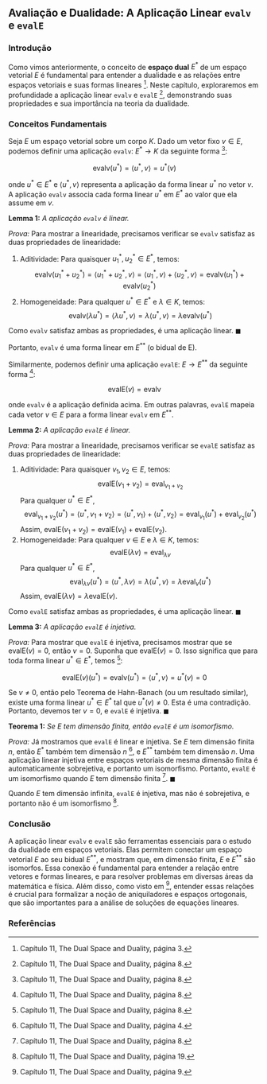 ## Avaliação e Dualidade: A Aplicação Linear `evalv` e `evalE`

### Introdução
Como vimos anteriormente, o conceito de **espaço dual** $E^*$ de um espaço vetorial $E$ é fundamental para entender a dualidade e as relações entre espaços vetoriais e suas formas lineares [^401]. Neste capítulo, exploraremos em profundidade a aplicação linear `evalv` e `evalE` [^406], demonstrando suas propriedades e sua importância na teoria da dualidade.

### Conceitos Fundamentais

Seja $E$ um espaço vetorial sobre um corpo $K$. Dado um vetor fixo $v \in E$, podemos definir uma aplicação `evalv`: $E^* \rightarrow K$ da seguinte forma [^406]:

$$\
\text{evalv}(u^*) = \langle u^*, v \rangle = u^*(v)
$$

onde $u^* \in E^*$ e $\langle u^*, v \rangle$ representa a aplicação da forma linear $u^*$ no vetor $v$. A aplicação `evalv` associa cada forma linear $u^*$ em $E^*$ ao valor que ela assume em $v$.

**Lemma 1:** *A aplicação `evalv` é linear.*

*Prova:* Para mostrar a linearidade, precisamos verificar se `evalv` satisfaz as duas propriedades de linearidade:

1.  Aditividade: Para quaisquer $u_1^*, u_2^* \in E^*$, temos:
    $$\
    \text{evalv}(u_1^* + u_2^*) = \langle u_1^* + u_2^*, v \rangle = \langle u_1^*, v \rangle + \langle u_2^*, v \rangle = \text{evalv}(u_1^*) + \text{evalv}(u_2^*)
    $$
2.  Homogeneidade: Para qualquer $u^* \in E^*$ e $\lambda \in K$, temos:
    $$\
    \text{evalv}(\lambda u^*) = \langle \lambda u^*, v \rangle = \lambda \langle u^*, v \rangle = \lambda \text{evalv}(u^*)
    $$

Como `evalv` satisfaz ambas as propriedades, é uma aplicação linear. $\blacksquare$

Portanto, `evalv` é uma forma linear em $E^{**}$ (o bidual de E).

Similarmente, podemos definir uma aplicação `evalE`: $E \rightarrow E^{**}$ da seguinte forma [^406]:

$$\
\text{evalE}(v) = \text{evalv}
$$

onde `evalv` é a aplicação definida acima. Em outras palavras, `evalE` mapeia cada vetor $v \in E$ para a forma linear `evalv` em $E^{**}$.

**Lemma 2:** *A aplicação `evalE` é linear.*

*Prova:* Para mostrar a linearidade, precisamos verificar se `evalE` satisfaz as duas propriedades de linearidade:

1.  Aditividade: Para quaisquer $v_1, v_2 \in E$, temos:
    $$\
    \text{evalE}(v_1 + v_2) = \text{eval}_{v_1 + v_2}
    $$
    Para qualquer $u^* \in E^*$,
    $$\
    \text{eval}_{v_1 + v_2}(u^*) = \langle u^*, v_1 + v_2 \rangle = \langle u^*, v_1 \rangle + \langle u^*, v_2 \rangle = \text{eval}_{v_1}(u^*) + \text{eval}_{v_2}(u^*)
    $$
    Assim, $\text{evalE}(v_1 + v_2) = \text{evalE}(v_1) + \text{evalE}(v_2)$.
2.  Homogeneidade: Para qualquer $v \in E$ e $\lambda \in K$, temos:
    $$\
    \text{evalE}(\lambda v) = \text{eval}_{\lambda v}
    $$
    Para qualquer $u^* \in E^*$,
    $$\
    \text{eval}_{\lambda v}(u^*) = \langle u^*, \lambda v \rangle = \lambda \langle u^*, v \rangle = \lambda \text{eval}_{v}(u^*)
    $$
    Assim, $\text{evalE}(\lambda v) = \lambda \text{evalE}(v)$.

Como `evalE` satisfaz ambas as propriedades, é uma aplicação linear. $\blacksquare$

**Lemma 3:** *A aplicação `evalE` é injetiva.*

*Prova:* Para mostrar que `evalE` é injetiva, precisamos mostrar que se $\text{evalE}(v) = 0$, então $v = 0$. Suponha que $\text{evalE}(v) = 0$. Isso significa que para toda forma linear $u^* \in E^*$, temos [^406]:

$$\
\text{evalE}(v)(u^*) = \text{evalv}(u^*) = \langle u^*, v \rangle = u^*(v) = 0
$$

Se $v \neq 0$, então pelo Teorema de Hahn-Banach (ou um resultado similar), existe uma forma linear $u^* \in E^*$ tal que $u^*(v) \neq 0$. Esta é uma contradição. Portanto, devemos ter $v = 0$, e `evalE` é injetiva. $\blacksquare$

**Teorema 1:** *Se $E$ tem dimensão finita, então `evalE` é um isomorfismo.*

*Prova:* Já mostramos que `evalE` é linear e injetiva. Se $E$ tem dimensão finita $n$, então $E^*$ também tem dimensão $n$ [^402], e $E^{**}$ também tem dimensão $n$. Uma aplicação linear injetiva entre espaços vetoriais de mesma dimensão finita é automaticamente sobrejetiva, e portanto um isomorfismo. Portanto, `evalE` é um isomorfismo quando $E$ tem dimensão finita [^406]. $\blacksquare$

Quando $E$ tem dimensão infinita, `evalE` é injetiva, mas não é sobrejetiva, e portanto não é um isomorfismo [^417].

### Conclusão

A aplicação linear `evalv` e `evalE` são ferramentas essenciais para o estudo da dualidade em espaços vetoriais. Elas permitem conectar um espaço vetorial $E$ ao seu bidual $E^{**}$, e mostram que, em dimensão finita, $E$ e $E^{**}$ são isomorfos. Essa conexão é fundamental para entender a relação entre vetores e formas lineares, e para resolver problemas em diversas áreas da matemática e física. Além disso, como visto em [^407], entender essas relações é crucial para formalizar a noção de aniquiladores e espaços ortogonais, que são importantes para a análise de soluções de equações lineares.

### Referências
[^401]: Capítulo 11, The Dual Space and Duality, página 3.
[^402]: Capítulo 11, The Dual Space and Duality, página 4.
[^406]: Capítulo 11, The Dual Space and Duality, página 8.
[^407]: Capítulo 11, The Dual Space and Duality, página 9.
[^417]: Capítulo 11, The Dual Space and Duality, página 19.
<!-- END -->